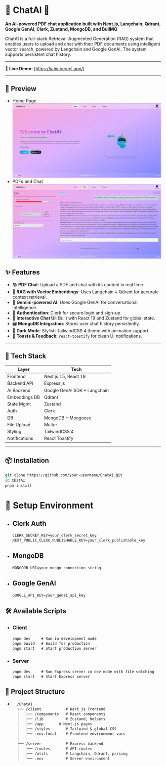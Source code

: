 # 📄 ChatAI 🤖  
**An AI-powered PDF chat application built with Next.js, Langchain, Qdrant, Google GenAI, Clerk, Zustand, MongoDB, and BullMQ**

ChatAI is a full-stack Retrieval-Augmented Generation (RAG) system that enables users to upload and chat with their PDF documents using intelligent vector search, powered by Langchain and Google GenAI. The system supports persistent chat history.

---

🔗 **Live Demo:** [https://jahir.vercel.app/]

---
## 📸 Preview
- Home Page 
![ChatAI UI Screenshot](Home.png) 
- PDFs and Chat
![ChatAI UI Screenshot](Chat.png) 


## ✨ Features

- 📚 **PDF Chat**: Upload a PDF and chat with its content in real time.
- 🧠 **RAG with Vector Embeddings**: Uses Langchain + Qdrant for accurate context retrieval.
- 🤖 **Gemini-powered AI**: Uses Google GenAI for conversational intelligence.
- 🔐 **Authentication**: Clerk for secure login and sign-up.
- 💬 **Interactive Chat UI**: Built with React 19 and Zustand for global state.
- 🗃️ **MongoDB Integration**: Stores user chat history persistently.
- 🌙 **Dark Mode**: Stylish TailwindCSS 4 theme with animation support.
- 🔔 **Toasts & Feedback**: `react-toastify` for clean UI notifications.

---

## 🚀 Tech Stack

| Layer        | Tech                          |
|--------------|-------------------------------|
| Frontend     | Next.js 15, React 19          |
| Backend API  | Express.js                    |
| AI Backend   | Google GenAI SDK + Langchain  |
| Embeddings DB| Qdrant                        |
| State Mgmt   | Zustand                       |
| Auth         | Clerk                         |           |
| DB           | MongoDB + Mongoose            |
| File Upload  | Multer                        |
| Styling      | TailwindCSS 4                 |
| Notifications| React Toastify                |

---

## 📦 Installation

```bash
git clone https://github.com/your-username/ChatAI.git
cd ChatAI
pnpm install
```

# 🔧 Setup Environment

- ## Clerk Auth
    ```CLERK_PUBLISHABLE_KEY=your_clerk_publishable_key
    CLERK_SECRET_KEY=your_clerk_secret_key
    NEXT_PUBLIC_CLERK_PUBLISHABLE_KEY=your_clerk_publishable_key
    ``` 
- ## MongoDB
    ```MONGODB_URI=your_mongo_connection_string```

- ## Google GenAI
    ```GOOGLE_API_KEY=your_genai_api_key```


## 🛠 Available Scripts
- ### Client
    ```
    pnpm dev     # Run in development mode
    pnpm build   # Build for production
    pnpm start   # Start production server
    ```
- ### Server
    ```
    pnpm dev     # Run Express server in dev mode with file watching
    pnpm start   # Start Express server
    ```
## 📁 Project Structure
   -  ```
        /ChatAI
        ├── /client           # Next.js Frontend
        │   ├── /components   # React components
        │   ├── /lib          # Zustand, helpers
        │   ├── /app       # Next.js pages
        │   ├── /styles       # Tailwind & global CSS
        │   └── .env.local    # Frontend environment vars
        │
        ├── /server           # Express backend
        │   ├── /routes       # API routes
        │   ├── /utils        # Langchain, Qdrant, parsing
        │   └── .env          # Server environment 
